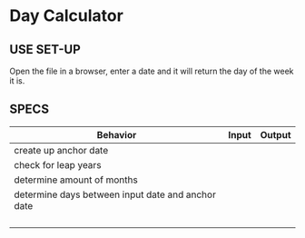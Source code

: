 # Day Calculator

## USE SET-UP

Open the file in a browser, enter a date and it will return the day of the week it is.

## SPECS

| Behavior | Input | Output |
|---|----|----|
| create up anchor date| | |
| check for leap years | | |
| determine amount of months| | |
| determine days between input date and anchor date| | |
| | | |
| | | |
| | | |
| | | |
